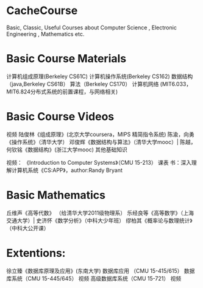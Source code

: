 # CacheCourse
Basic, Classic, Useful Courses about Computer Science , Electronic Engineering , Mathematics etc.


# Basic Course Materials
计算机组成原理(Berkeley CS61C)
计算机操作系统(Berkeley CS162)
数据结构（java,Berkeley CS61B）
算法（Berkeley CS170）
计算机网络 (MIT6.033，MIT6.824分布式系统的前置课程，与网络相关) 

# Basic Course Videos
视频
陆俊林《组成原理》(北京大学coursera，MIPS 精简指令系统)
陈渝，向勇《操作系统》（清华大学）
邓俊辉《数据结构与算法》（清华大学mooc）|  陈越，何钦铭《数据结构》(浙江大学mooc)
其他基础知识

视频：
《Introduction to Computer Systems》（CMU 15-213）
课表
书：深入理解计算机系统《CS:APP》，author:Randy Bryant


# Basic Mathematics
丘维声《高等代数》 （给清华大学2011级物理系）
乐经良等《高等数学》（上海交通大学）|    史济怀《数学分析》（中科大少年班）
缪柏其《概率论与数理统计》（中科大公开课）


# Extentions:
徐立臻《数据库原理及应用》(东南大学)
数据库应用 （CMU 15-415/615）
数据库系统（CMU 15-445/645） 视频
高级数据库系统（CMU 15-721） 视频
